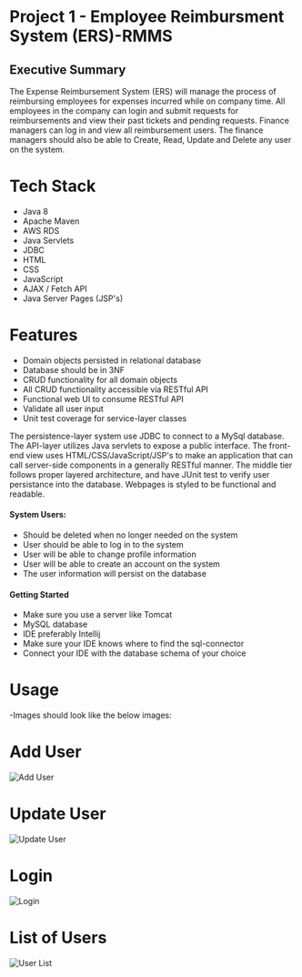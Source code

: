 # Project 1 - Employee Reimbursment System (ERS)-RMMS

## Executive Summary
The Expense Reimbursement System (ERS) will manage the process of reimbursing employees for expenses incurred while on company time. All employees in the company can login and submit requests for reimbursements and view their past tickets and pending requests. Finance managers can log in and view all reimbursement users. The finance managers should also be able to Create, Read, Update and Delete any user on the system. 


# Tech Stack
 - Java 8
 - Apache Maven
 - AWS RDS
 - Java Servlets
 - JDBC
 - HTML
 - CSS
 - JavaScript
 - AJAX / Fetch API
 - Java Server Pages (JSP's)

# Features
 - Domain objects persisted in relational database
 - Database should be in 3NF
 - CRUD functionality for all domain objects
 - All CRUD functionality accessible via RESTful API
 - Functional web UI to consume RESTful API
 - Validate all user input
 - Unit test coverage for service-layer classes

The persistence-layer system use JDBC to connect to a MySql database. The API-layer utilizes Java servlets to expose a public interface. The front-end view uses HTML/CSS/JavaScript/JSP's to make an application that can call server-side components in a generally RESTful manner. The middle tier follows proper layered architecture, and have JUnit test to verify user persistance into the database. Webpages is styled to be functional and readable. 


#### System Users:
 - Should be deleted when no longer needed on the system
 - User should be able to log in to the system
 - User will be able to change profile information
 - User will be able to create an account on the system
 - The user information will persist on the database

#### Getting Started
 - Make sure you use a server like Tomcat
 - MySQL database 
 - IDE preferably Intellij
 - Make sure your IDE knows where to find the sql-connector
 - Connect your IDE with the database schema of your choice
 
# Usage
-Images should look like the below images:
# Add User
![Add User](https://user-images.githubusercontent.com/15221031/168384107-ec6383f6-0d98-4fd2-b32d-f116c86992d2.png)


# Update User


![Update User](https://user-images.githubusercontent.com/15221031/168384385-9c0ca458-ca9a-4c7a-af94-10dc42064465.png)

# Login
![Login](https://user-images.githubusercontent.com/15221031/168384694-38817dcd-8618-4b66-8b97-23a30ed9416d.png)



# List of Users
![User List](https://user-images.githubusercontent.com/15221031/168384770-cc3e10fc-9008-4542-b54a-4ecf52bd2203.png)






